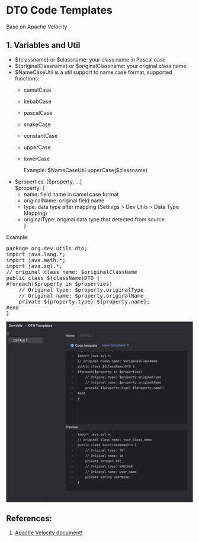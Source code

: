 DTO Code Templates
====
Base on Apache Velocity
## 1. Variables and Util
- ${classname} or $classname: your class name in Pascal case
- ${originalClassname} or $originalClassname: your original class name
- \$NameCaseUtil is a util support to name case format, supported functions: 
  - camelCase
  - kebabCase
  - pascalCase
  - snakeCase
  - constantCase
  - upperCase
  - lowerCase
 
    <p>Example: $NameCaseUtil.upperCase($classname) </p>
- \$properties:  [\$property, ...]<br />
  $property: {
    - name: field name in camel case format
    - originalName: original field name
    - type: data type after mapping (Settings > Dev Utils > Data Type Mapping)
    - originalType: original data type that detected from source
  <br />}

<p>Example: </p>
<pre>
package org.dev.utils.dto;
import java.lang.*;
import java.math.*;
import java.sql.*;
// original class name: $originalClassName
public class ${className}DTO {
#foreach($property in $properties)
    // Original type: $property.originalType
    // Original name: $property.originalName
    private ${property.type} ${property.name};
#end
}
</pre>

![DTO template place holder](https://raw.githubusercontent.com/projecthsf/intellij-devutils/refs/heads/2-csv-dataset-velocity/docs/images/setting-dto-templates.png "Dto Templates")


## References:
1. [Apache Velocity document!](https://velocity.apache.org/engine/1.7/user-guide.html#methods)

